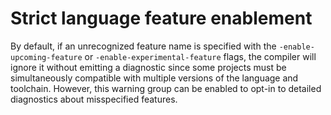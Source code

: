 # Strict language feature enablement

By default, if an unrecognized feature name is specified with the
`-enable-upcoming-feature` or `-enable-experimental-feature` flags, the compiler
will ignore it without emitting a diagnostic since some projects must be
simultaneously compatible with multiple versions of the language and toolchain.
However, this warning group can be enabled to opt-in to detailed diagnostics
about misspecified features.
